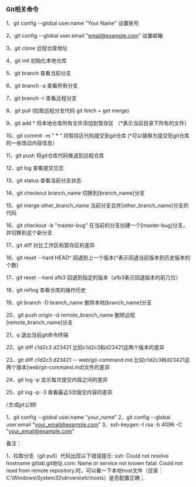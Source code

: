 ### Git相关命令

1、git config --global user.name "Your Name"  设置账号

2、git config --global user.email "email@example.com"  设置邮箱

3、git clone 远程仓库地址

4、git init 初始化本地仓库

5、git branch 查看当前分支

6、git branch -a 查看所有分支

7、git branch -r 查看远程分支

8、git pull (拉取远程分支代码 git fetch + get merge)

9、git add * 将本地仓库所有文件添加到暂存区 （*表示当前目录下所有的文件）

10、git commit -m " * " 将暂存区代码提交到git仓库 (*可以替换为提交到git仓库的一些改动内容信息）

11、git push 将git仓库代码推送到远程仓库

12、git log 查看提交日志

13、git status 查看当前分支状态

14、git checkout branch_name 切换到[branch_name]分支

15、git merge other_branch_name 当前分支合并[other_branch_name]分支的代码

16、git checkout -b "master-bug" 在当前的分支创建一个[master-bug]分支，并切换到这个新分支

17、git diff 对比工作区和暂存区的差异

16、git reset --hard HEAD^ 回退到上一个版本(^表示回退当前版本到历史版本的个数)

17、git reset --hard a1b3 回退到指定的版本（a1b3表示回退版本的前几位）

18、git reflog 查看仓库的操作历史

19、git branch -D branch_name 删除本地[branch_name]分支

20、git push origin -d remote_branch_name 删除远程[remote_branch_name]分支

21、q 退出当前git命令终端

22、git diff c1d2c3 d23421  比较c1d2c3和d23421这两个版本的差异

23、git diff c1d2c3 d23421 -- web/git-command.md  比较c1d2c3和d23421这两个版本[web/git-command.md]文件的差异

24、git log -p 显示每次提交内容之间的差异

25、git log -p -3 查看最近3次提交内容的差异


/*生成git公钥*/

1、git config --global user.name "your_name"
2、git config --global user.email "your_email@example.com"
3、ssh-keygen -t rsa -b 4096 -C "your_email@example.com"

备注：

1、拉取分支（git pull）代码出现以下错误提示: ssh: Could not resolve hostname gitlab.git地址.com: Name or service not known  fatal: Could not read from remote repository.时，可以看一下本地host文件（目录：C:\Windows\System32\drivers\etc\hosts）是否配置正确；